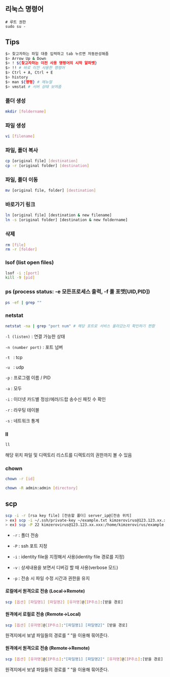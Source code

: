 ## 리눅스 명령어

```shell
# 루트 권한
sudo su -
```

## Tips

```bash
$> 찾고자하는 파일 대충 입력하고 tab 누르면 자동완성해줌
$> Arrow Up & Down
$> ! ${찾고자하는 이전 사용 명령어의 시작 알파벳}
$> !! # 바로 이전 사용한 명령어
$> Ctrl + A, Ctrl + E
$> history
$> man ${명령} # 메뉴얼
$> vmstat # 서버 상태 보여줌
```

### 폴더 생성

```bash
mkdir [foldername]
```

### 파일 생성

```bash
vi [filename]
```

### 파일, 폴더 복사

```bash
cp [original file] [destination]
cp -r [original folder] [destination]
```

### 파일, 폴더 이동

```bash
mv [original file, folder] [destination]
```

### 바로가기 링크

```bash
ln [original file] [destination & new filename]
ln -s [original folder] [destination & new foldername]
```

### 삭제

```bash
rm [file]
rm -r [folder]
```

### lsof (list open files)

```bash
lsof -i :[port]
kill -9 [pid]
```

### ps (process status: -e 모든프로세스 출력, -f 풀 포맷[UID,PID])

```bash
ps -ef | grep ""
```

### netstat

```bash
netstat -na | grep "port num" # 해당 포트로 서비스 올라갔는지 확인하기 편함
```

`-l (listen)` : 연결 가능한 상태<br/>

`-n (number port)` : 포트 넘버<br/>

`-t ` : tcp<br/>

`-u ` : udp<br/>

`-p` : 프로그램 이름 / PID<br/>

`-a` : 모두<br/>

`-i` : 이더넷 카드별 정상/에러/드랍 송수신 패킷 수 확인<br/>

`-r` : 라우팅 테이블<br/>

`-s` : 네트워크 통계<br/>

### ll

```bash
ll
```

해당 위치 파일 및 디렉토리 리스트를 디렉토리의 권한까지 볼 수 있음

### chown

```bash
chown -r [id]

chown -R admin:admin [directory]
```

## scp

```sh
scp -i -r [rsa key file] [전송할 폴더] server_ip@[전송 위치]
> ex) scp -i ~/.ssh/private-key ~/example.txt kimzerovirus@123.123.xx.xxx:/home/test
> ex) scp -P 22 kimzerovirus@123.123.xx.xxx:/home/kimzerovirus/example.txt /home/test
```

- `-r` : 폴더 전송
- `-P` : ssh 포트 지정
- `-i` : identity file을 지정해서 사용(identity file 경로를 지정)

- `-v` : 상세내용을 보면서 디버깅 할 때 사용(verbose 모드)
- `-p` : 전송 시 파일 수정 시간과 권한을 유지

#### 로컬에서 원격으로 전송 (Local→Remote)

```sh
scp [옵션] [파일명1] [파일명2] [유저명]@[IP주소]:[받을 경로]
```

#### 원격에서 로컬로 전송 (Remote→Local)

```sh
scp [옵션] [유저명]@[IP주소]:"[파일명1] [파일명2]" [받을 경로]
```

원격지에서 보낼 파일들의 경로를 “ “을 이용해 묶어준다.

#### 원격에서 원격으로 전송 (Remote→Remote)

```sh
scp [옵션] [유저명]@[IP주소]:"[파일명1] [파일명2]" [유저명]@[IP주소]:[받을 경로]
```

원격지에서 보낼 파일들의 경로를 “ “을 이용해 묶어준다.
